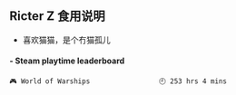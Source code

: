 ## Ricter Z 食用说明
- 喜欢猫猫，是个冇猫孤儿

<!-- steam-box start -->
#### - Steam playtime leaderboard
```text
🎮 World of Warships                 🕘 253 hrs 4 mins
```
<!-- Powered by https://github.com/YouEclipse/steam-box . -->
<!-- steam-box end -->
